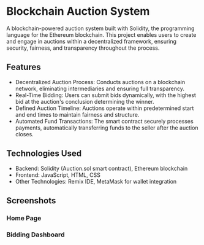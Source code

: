 # Blockchain Auction System
A blockchain-powered auction system built with Solidity, the programming language for the Ethereum blockchain. This project enables users to create and engage in auctions within a decentralized framework, ensuring security, fairness, and transparency throughout the process.

## Features
- Decentralized Auction Process: Conducts auctions on a blockchain network, eliminating intermediaries and ensuring full transparency.
- Real-Time Bidding: Users can submit bids dynamically, with the highest bid at the auction's conclusion determining the winner.
- Defined Auction Timeline: Auctions operate within predetermined start and end times to maintain fairness and structure.
- Automated Fund Transactions: The smart contract securely processes payments, automatically transferring funds to the seller after the auction closes.

## Technologies Used
- Backend: Solidity (Auction.sol smart contract), Ethereum blockchain
- Frontend: JavaScript, HTML, CSS
- Other Technologies: Remix IDE, MetaMask for wallet integration

## Screenshots
### Home Page
### Bidding Dashboard
